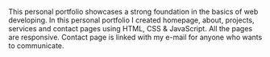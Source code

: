 This personal portfolio showcases a strong foundation in the basics of web developing. In this personal portfolio I created homepage, about, projects, services and contact pages using HTML, CSS & JavaScript.
All the pages are responsive.
Contact page is linked with my e-mail for anyone who wants to communicate.
